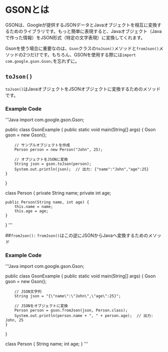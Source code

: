 # GSONとは

GSONは、Googleが提供するJSONデータとJavaオブジェクトを相互に変換するためのライブラリです。もっと簡単に表現すると、Javaオブジェクト（Javaで作った情報）をJSON形式（特定の文字表現）に変換してくれます。

Gsonを使う場合に重要なのは、`Gson`クラスの`toJson()`メソッドと`fromJson()`メソッドの2つだけです。もちろん、GSONを使用する際には`import com.google.gson.Gson;`を忘れずに。

## `toJson()`

`toJson()`はJavaオブジェクトをJSONオブジェクトに変換するためのメソッドです。

### Example Code
'''Java
import com.google.gson.Gson;

public class GsonExample {
    public static void main(String[] args) {
        Gson gson = new Gson();
        
        // サンプルオブジェクトを作成
        Person person = new Person("John", 25);
        
        // オブジェクトをJSONに変換
        String json = gson.toJson(person);
        System.out.println(json);  // 出力: {"name":"John","age":25}
    }
}

class Person {
    private String name;
    private int age;

    public Person(String name, int age) {
        this.name = name;
        this.age = age;
    }
}
'''

##`fromJson():`
`fromJson()`はこの逆にJSONからJavaへ変換するためのメソッド

### Example Code
'''Java
import com.google.gson.Gson;

public class GsonExample {
    public static void main(String[] args) {
        Gson gson = new Gson();
        
        // JSON文字列
        String json = "{\"name\":\"John\",\"age\":25}";
        
        // JSONをオブジェクトに変換
        Person person = gson.fromJson(json, Person.class);
        System.out.println(person.name + ", " + person.age);  // 出力: John, 25
    }
}

class Person {
    String name;
    int age;
}
'''
